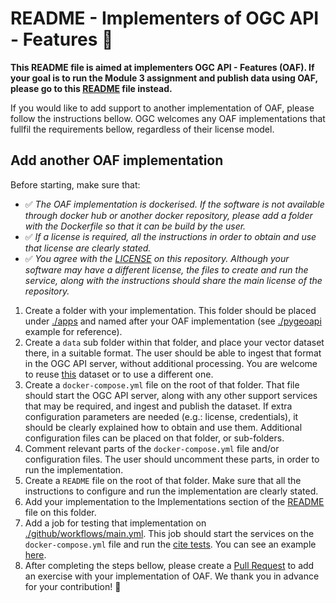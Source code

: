 # README - Implementers of OGC API - Features 🚀

**This README file is aimed at implementers OGC API - Features (OAF). If your goal is to run the Module 3 assignment and publish data using OAF, please go to this [README](.README-publishers.md) file instead.**

If you would like to add support to another implementation of OAF, please follow the instructions bellow. OGC welcomes any OAF implementations that fullfil the requirements bellow, regardless of their license model. 

## Add another OAF implementation

Before starting, make sure that:

- ✅ *The OAF implementation is dockerised. If the software is not available through docker hub or another docker repository, please add a folder with the Dockerfile so that it can be build by the user.*
- ✅ *If a license is required, all the instructions in order to obtain and use that license are clearly stated.*
- ✅ *You agree with the [LICENSE](../LICENSE) on this repository. Although your software may have a different license, the files to create and run the service, along with the instructions should share the main license of the repository.*

1. Create a folder with your implementation. This folder should be placed under [./apps](.) and named after your OAF implementation (see [./pygeoapi](./pygeoapi/) example for reference).
2. Create a `data` sub folder within that folder, and place your vector dataset there, in a suitable format. The user should be able to ingest that format in the OGC API server, without additional processing. You are welcome to reuse [this](./pygeoapi/data/canada-hydat-daily-mean-02HC003.tinydb) dataset or to use a different one. 
3. Create a `docker-compose.yml` file on the root of that folder. That file should start the OGC API server, along with any other support services that may be required, and ingest and publish the dataset. If extra configuration parameters are needed (e.g.: license, credentials), it should be clearly explained how to obtain and use them. Additional configuration files can be placed on that folder, or sub-folders.
4. Comment relevant parts of the `docker-compose.yml` file and/or configuration files. The user should uncomment these parts, in order to run the implementation.
5. Create a `README` file on the root of that folder. Make sure that all the instructions to configure and run the implementation are clearly stated.
6. Add your implementation to the Implementations section of the [README](README.md#implementations) file on this folder. 
7. Add a job for testing that implementation on [./github/workflows/main.yml](../.github/workflows/main.yml). This job should start the services on the `docker-compose.yml` file and run the [cite tests](https://github.com/OSGeo/cite-runner). You can see an example [here](../.github/workflows/main.yml#L12).
8. After completing the steps bellow, please create a [Pull Request](https://github.com/ogcincubator/dev-exercise-template/pulls) to add an exercise with your implementation of OAF. We thank you in advance for your contribution! 🙏